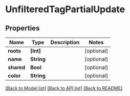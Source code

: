 # UnfilteredTagPartialUpdate

## Properties

Name | Type | Description | Notes
------------ | ------------- | ------------- | -------------
**roots** | **[Int]** |  | [optional] 
**name** | **String** |  | [optional] 
**shared** | **Bool** |  | [optional] 
**color** | **String** |  | [optional] 

[[Back to Model list]](../#documentation-for-models) [[Back to API list]](../#documentation-for-api-endpoints) [[Back to README]](../)


